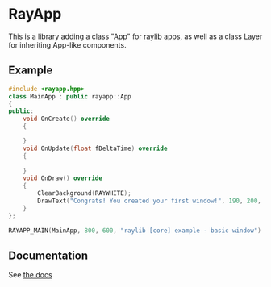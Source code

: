 # RayApp

This is a library adding a class "App" for [raylib](https://github.com/raysan5/raylib) apps, as well as a class Layer for inheriting App-like components.

## Example

```cpp
#include <rayapp.hpp>
class MainApp : public rayapp::App
{
public:
    void OnCreate() override
    {

    }
    void OnUpdate(float fDeltaTime) override
    {
        
    }
    void OnDraw() override
    {
        ClearBackground(RAYWHITE);
        DrawText("Congrats! You created your first window!", 190, 200, 20, LIGHTGRAY);
    }
};

RAYAPP_MAIN(MainApp, 800, 600, "raylib [core] example - basic window")
```

## Documentation

See [the docs](https://lambbread.github.io/rayapp-docs)
